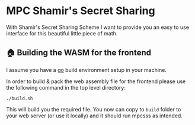 # MPC Shamir's Secret Sharing

With Shamir's Secret Sharing Scheme I want to provide you an easy to use interface for this beautiful little piece of math.

## 🏠 Building the WASM for the frontend

I assume you have a [go](https://golang.org/) build environment setup in your machine. 

In order to build & pack the web assembly file for the frontend please use the following command in the top level directory:
```
./build.sh
```

This will build you the required file. You now can copy to `build` folder to your web server (or use it locally) and it
should run mpcsss as intended.